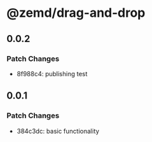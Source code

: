 # @zemd/drag-and-drop

## 0.0.2

### Patch Changes

- 8f988c4: publishing test

## 0.0.1

### Patch Changes

- 384c3dc: basic functionality
